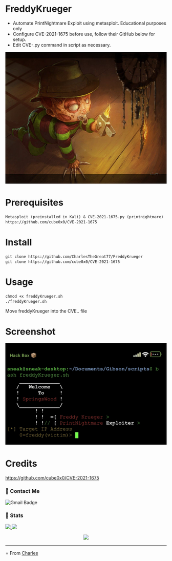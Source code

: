 # FreddyKrueger
* Automate PrintNightmare Exploit using metasploit. Educational purposes only
* Configure CVE-2021-1675 before use, follow their GitHub below for setup. 
* Edit CVE-.py command in script as necessary. 

![Image description](https://github.com/CharlesTheGreat77/FreddyKrueger/blob/main/E32AC7EA-9DF6-4E46-A901-98ACBC7C63CC.jpeg)

# Prerequisites
```
Metasploit (preinstalled in Kali) & CVE-2021-1675.py (printnightmare)
https://github.com/cube0x0/CVE-2021-1675
```

# Install
```
git clone https://github.com/CharlesTheGreat77/FreddyKrueger
git clone https://github.com/cube0x0/CVE-2021-1675
```
# Usage
```
chmod +x freddyKrueger.sh
./freddyKrueger.sh
```
Move freddyKrueger into the CVE.. file

# Screenshot
![Image description](https://github.com/CharlesTheGreat77/FreddyKrueger/blob/main/7D1FBD16-0C42-4E15-A80F-186327DD3892.jpeg)

# Credits
https://github.com/cube0x0/CVE-2021-1675

### 💬 Contact Me 

![Gmail Badge](https://img.shields.io/badge/-doobthegoober@gmail.com-c14438?style=flat-square&logo=Gmail&logoColor=white)

### 🚦 Stats

<a href="https://github.com/CharlesTheGreat77">
  <img src="https://github-readme-stats.vercel.app/api?username=CharlesTheGreat77&show_icons=true&hide=commits" />
</a>
<a href="https://github.com/CharlesTheGreat77">
  <img src="https://github-readme-stats.vercel.app/api/top-langs/?username=CharlesTheGreat77&layout=compact" />
</a>

<p align="center"> 
  <img src="https://profile-counter.glitch.me/CharlesTheGreat77/count.svg" />
</p>

---
⭐️ From [Charles](https://github.com/CharlesTheGreat77)
